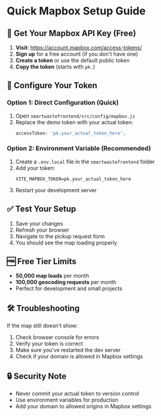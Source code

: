 # Quick Mapbox Setup Guide

## 🚀 **Get Your Mapbox API Key (Free)**

1. **Visit**: https://account.mapbox.com/access-tokens/
2. **Sign up** for a free account (if you don't have one)
3. **Create a token** or use the default public token
4. **Copy the token** (starts with `pk.`)

## 🔧 **Configure Your Token**

### Option 1: Direct Configuration (Quick)
1. Open `smartwastefrontend/src/config/mapbox.js`
2. Replace the demo token with your actual token:
   ```javascript
   accessToken: 'pk.your_actual_token_here',
   ```

### Option 2: Environment Variable (Recommended)
1. Create a `.env.local` file in the `smartwastefrontend` folder
2. Add your token:
   ```
   VITE_MAPBOX_TOKEN=pk.your_actual_token_here
   ```
3. Restart your development server

## ✅ **Test Your Setup**

1. Save your changes
2. Refresh your browser
3. Navigate to the pickup request form
4. You should see the map loading properly

## 🆓 **Free Tier Limits**

- **50,000 map loads** per month
- **100,000 geocoding requests** per month
- Perfect for development and small projects

## 🛠️ **Troubleshooting**

If the map still doesn't show:
1. Check browser console for errors
2. Verify your token is correct
3. Make sure you've restarted the dev server
4. Check if your domain is allowed in Mapbox settings

## 🔒 **Security Note**

- Never commit your actual token to version control
- Use environment variables for production
- Add your domain to allowed origins in Mapbox settings
